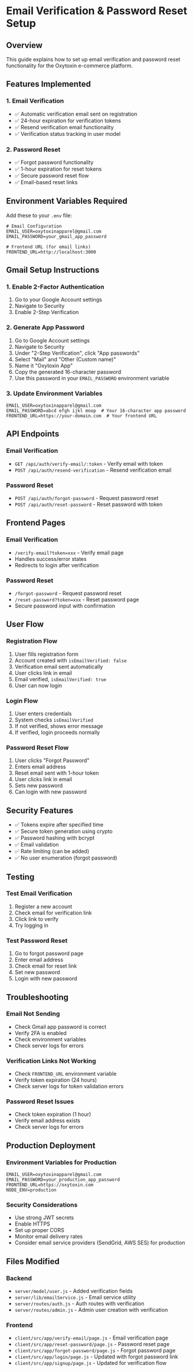 # Email Verification & Password Reset Setup

## Overview

This guide explains how to set up email verification and password reset functionality for the Oxytoxin e-commerce platform.

## Features Implemented

### 1. Email Verification

- ✅ Automatic verification email sent on registration
- ✅ 24-hour expiration for verification tokens
- ✅ Resend verification email functionality
- ✅ Verification status tracking in user model

### 2. Password Reset

- ✅ Forgot password functionality
- ✅ 1-hour expiration for reset tokens
- ✅ Secure password reset flow
- ✅ Email-based reset links

## Environment Variables Required

Add these to your `.env` file:

```env
# Email Configuration
EMAIL_USER=oxytoxinapparel@gmail.com
EMAIL_PASSWORD=your_gmail_app_password

# Frontend URL (for email links)
FRONTEND_URL=http://localhost:3000
```

## Gmail Setup Instructions

### 1. Enable 2-Factor Authentication

1. Go to your Google Account settings
2. Navigate to Security
3. Enable 2-Step Verification

### 2. Generate App Password

1. Go to Google Account settings
2. Navigate to Security
3. Under "2-Step Verification", click "App passwords"
4. Select "Mail" and "Other (Custom name)"
5. Name it "Oxytoxin App"
6. Copy the generated 16-character password
7. Use this password in your `EMAIL_PASSWORD` environment variable

### 3. Update Environment Variables

```env
EMAIL_USER=oxytoxinapparel@gmail.com
EMAIL_PASSWORD=abcd efgh ijkl mnop  # Your 16-character app password
FRONTEND_URL=https://your-domain.com  # Your frontend URL
```

## API Endpoints

### Email Verification

- `GET /api/auth/verify-email/:token` - Verify email with token
- `POST /api/auth/resend-verification` - Resend verification email

### Password Reset

- `POST /api/auth/forgot-password` - Request password reset
- `POST /api/auth/reset-password` - Reset password with token

## Frontend Pages

### Email Verification

- `/verify-email?token=xxx` - Verify email page
- Handles success/error states
- Redirects to login after verification

### Password Reset

- `/forgot-password` - Request password reset
- `/reset-password?token=xxx` - Reset password page
- Secure password input with confirmation

## User Flow

### Registration Flow

1. User fills registration form
2. Account created with `isEmailVerified: false`
3. Verification email sent automatically
4. User clicks link in email
5. Email verified, `isEmailVerified: true`
6. User can now login

### Login Flow

1. User enters credentials
2. System checks `isEmailVerified`
3. If not verified, shows error message
4. If verified, login proceeds normally

### Password Reset Flow

1. User clicks "Forgot Password"
2. Enters email address
3. Reset email sent with 1-hour token
4. User clicks link in email
5. Sets new password
6. Can login with new password

## Security Features

- ✅ Tokens expire after specified time
- ✅ Secure token generation using crypto
- ✅ Password hashing with bcrypt
- ✅ Email validation
- ✅ Rate limiting (can be added)
- ✅ No user enumeration (forgot password)

## Testing

### Test Email Verification

1. Register a new account
2. Check email for verification link
3. Click link to verify
4. Try logging in

### Test Password Reset

1. Go to forgot password page
2. Enter email address
3. Check email for reset link
4. Set new password
5. Login with new password

## Troubleshooting

### Email Not Sending

- Check Gmail app password is correct
- Verify 2FA is enabled
- Check environment variables
- Check server logs for errors

### Verification Links Not Working

- Check `FRONTEND_URL` environment variable
- Verify token expiration (24 hours)
- Check server logs for token validation errors

### Password Reset Issues

- Check token expiration (1 hour)
- Verify email address exists
- Check server logs for errors

## Production Deployment

### Environment Variables for Production

```env
EMAIL_USER=oxytoxinapparel@gmail.com
EMAIL_PASSWORD=your_production_app_password
FRONTEND_URL=https://oxytoxin.com
NODE_ENV=production
```

### Security Considerations

- Use strong JWT secrets
- Enable HTTPS
- Set up proper CORS
- Monitor email delivery rates
- Consider email service providers (SendGrid, AWS SES) for production

## Files Modified

### Backend

- `server/model/user.js` - Added verification fields
- `server/lib/emailService.js` - Email service utility
- `server/routes/auth.js` - Auth routes with verification
- `server/routes/admin.js` - Admin user creation with verification

### Frontend

- `client/src/app/verify-email/page.js` - Email verification page
- `client/src/app/reset-password/page.js` - Password reset page
- `client/src/app/forgot-password/page.js` - Forgot password page
- `client/src/app/login/page.js` - Updated with forgot password link
- `client/src/app/signup/page.js` - Updated for verification flow
